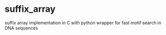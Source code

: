 # suffix_array
suffix array implementation in C with python wrapper for fast motif search in DNA sequences
